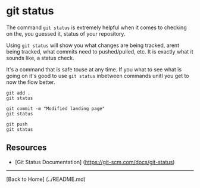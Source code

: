 # git status

The command `git status` is extremely helpful when it comes to checking on the, you guessed it, status of your repository.

Using `git status` will show you what changes are being tracked, arent being tracked, what commits need to pushed/pulled, etc.  It is exactly what it sounds like, a status check.

It's a command that is safe touse at any time.  If you what to see what is going on it's good to use `git status` inbetween commands unitl you get to now the flow better.

```
git add .
git status

git commit -m "Modified landing page"
git status

git push
git status
```

## Resources

- [Git Status Documentation] (https://git-scm.com/docs/git-status)

---

[Back to Home] (../README.md)